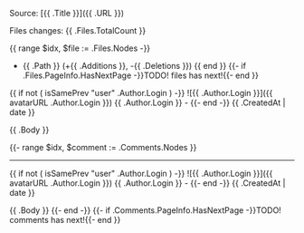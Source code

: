 Source: [{{ .Title }}]({{ .URL }})

Files changes: {{ .Files.TotalCount }}

{{ range $idx, $file := .Files.Nodes -}}
* {{ .Path }} (+{{ .Additions }}, -{{ .Deletions }})
{{ end }}
{{- if .Files.PageInfo.HasNextPage -}}TODO! files has next!{{- end }}

{{ if not ( isSamePrev "user" .Author.Login ) -}}
![{{ .Author.Login }}]({{ avatarURL .Author.Login }}) {{ .Author.Login }} - 
{{- end -}}
{{ .CreatedAt | date }}

{{ .Body }}

{{- range $idx, $comment := .Comments.Nodes }}

---

{{ if not ( isSamePrev "user" .Author.Login ) -}}
![{{ .Author.Login }}]({{ avatarURL .Author.Login }}) {{ .Author.Login }} - 
{{- end -}}
{{ .CreatedAt | date }}

{{ .Body }}
{{- end -}}
{{- if .Comments.PageInfo.HasNextPage -}}TODO! comments has next!{{- end }}
